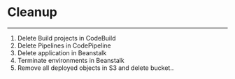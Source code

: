 # Cleanup
---------

1. Delete Build projects in CodeBuild
2. Delete Pipelines in CodePipeline
3. Delete application in Beanstalk
4. Terminate environments in Beanstalk
5. Remove all deployed objects in S3 and delete bucket..